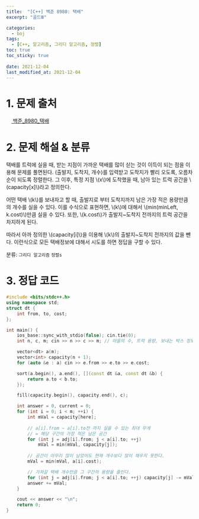 ```yaml
---
title:  "[C++] 백준 8980: 택배"
excerpt: "골드Ⅲ"

categories:
  - boj
tags:
  - [C++, 알고리즘, 그리디 알고리즘, 정렬]
toc: true
toc_sticky: true
 
date: 2021-12-04
last_modified_at: 2021-12-04
---
```


# 1. 문제 출처
[<img src="https://static.solved.ac/tier_small/13.svg" style="width: 1em"> 백준_8980_택배](https://www.acmicpc.net/problem/8980)

# 2. 문제 해설 & 분류
택배를 트럭에 실을 때, 받는 지점이 가까운 택배를 많이 싣는 것이 이득이 되는 점을 이용해 문제를 풀면된다. (출발지, 도착지, 개수)를 입력받고 도착지가 빨리 오도록, 오름차순이 되도록 정렬한다. 그 이후, 특정 지점 \\(x\\)에 도착했을 때, 남아 있는 트럭 공간을 \\(capacity[x]\\)라고 정의한다. 

어떤 택배 \\(k\\)를 보내자고 할 때, 출발지로 부터 도착지까지 남은 가장 적은 용량만큼의 개수를 실을 수 있다. 이를 수식으로 표현하면, \\(k\\)에 대해서 \\(min(minLeft, k.cost)\\)만큼 실을 수 있다. 또한, \\(k.cost\\)가 출발지~도착지 전까지의 트럭 공간을 차지하게 된다. 

따라서 아까 정의한 \\(capacity[i]\\)을 이용해 \\(k\\)의 출발지~도착지 전까지의 값을 뺀다. 이런식으로 모든 택배정보에 대해서 시도를 하면 정답을 구할 수 있다.

분류: `그리디 알고리즘` `정렬s`

# 3. 정답 코드
```cpp
#include <bits/stdc++.h>
using namespace std;
struct dt {
    int from, to, cost;
};

int main() {
    ios_base::sync_with_stdio(false); cin.tie(0);
    int n, c, m; cin >> n >> c >> m; // 마을의 수, 트럭 용량, 보내는 박스 정보의 수

    vector<dt> a(m);
    vector<int> capacity(n + 1);
    for (auto &e : a) cin >> e.from >> e.to >> e.cost;

    sort(a.begin(), a.end(), [](const dt &a, const dt &b) {
        return a.to < b.to;
    });

    fill(capacity.begin(), capacity.end(), c);

    int answer = 0, current = 0;
    for (int i = 0; i < m; ++i) {
        int mVal = capacity[here];
        
        // a[i].from ~ a[i].to전 까지 실을 수 있는 최대 무게
        // = 해당 구간의 가장 적은 남은 공간
        for (int j = adj[i].from; j < a[i].to; ++j)
            mVal = min(mVal, capacity[j]);
        
        // 공간이 아무리 많이 남았어도 현재 개수보다 많이 채우지 못한다.
        mVal = min(mVal, a[i].cost);

        // 가져갈 택배 개수만큼 그 구간의 용량을 줄인다.
        for (int j = adj[i].from; j < a[i].to; ++j) capacity[j] -= mVal;
        answer += mVal;
    }

    cout << answer << "\n";
    return 0;
}
```


